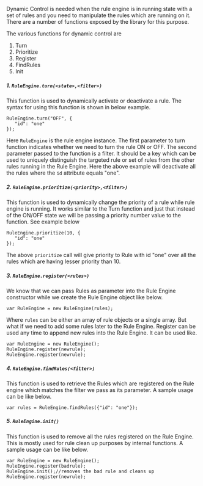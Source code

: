 Dynamic Control is needed when the rule engine is in running state with a set of rules and you need to manipulate the rules which are running on it. There are a number of functions exposed by the library for this purpose.

The various functions for dynamic control are

1. Turn 
2. Prioritize
3. Register
4. FindRules
5. Init

##### 1. `RuleEngine.turn(<state>,<filter>)` 
This function is used to dynamically activate or deactivate a rule. The syntax for using this function is shown in below example.

    RuleEngine.turn("OFF", {
       "id": "one"
    });

Here `RuleEngine` is the rule engine instance. The first parameter to turn function indicates whether we need to turn the rule ON or OFF. The second parameter passed to the function is a filter. It should be a key which can be used to uniquely distinguish the targeted rule or set of rules from the other rules running in the Rule Engine. Here the above example will deactivate all the rules where the `id` attribute equals "one". 

##### 2. `RuleEngine.prioritize(<priority>,<filter>)` 
This function is used to dynamically change the priority of a rule while rule engine is running. It works similar to the Turn function and just that instead of the ON/OFF state we will be passing a priority number value to the function. See example below

    RuleEngine.prioritize(10, {
       "id": "one"
    });

The above `prioritize` call will give priority to Rule with id "one" over all the rules which are having lesser priority than 10.


##### 3. `RuleEngine.register(<rules>)`
We know that we can pass Rules as parameter into the Rule Engine constructor while we create the Rule Engine object like below.

    var RuleEngine = new RuleEngine(rules);

Where `rules` can be either an array of rule objects or a single array. But what if we need to add some rules later to the Rule Engine. Register can be used any time to append new rules into the Rule Engine. It can be used like.

    var RuleEngine = new RuleEngine();
    RuleEngine.register(newrule);
    RuleEngine.register(newrule);

##### 4. `RuleEngine.findRules(<filter>)`
This function is used to retrieve the Rules which are registered on the Rule engine which matches the filter we pass as its parameter. A sample usage can be like below.

    var rules = RuleEngine.findRules({"id": "one"});

##### 5. `RuleEngine.init()`
This function is used to remove all the rules registered on the Rule Engine. This is mostly used for rule clean up purposes by internal functions. A sample usage can be like below.

    var RuleEngine = new RuleEngine();
    RuleEngine.register(badrule);
    RuleEngine.init();//removes the bad rule and cleans up
    RuleEngine.register(newrule);






